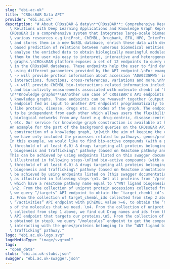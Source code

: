 ```yaml
---
slug: "ebi-ac-uk"
title: "CROssBAR Data API"
provider: "ebi.ac.uk"
description: "# About CROssBAR & data\n**CROssBAR**: Comprehensive Resource of Biomedical\
  \ Relations with Deep Learning Applications and Knowledge Graph Representations\n\
  CROssBAR is a comprehensive system that integrates large-scale biomedical data from\
  \ various resources e.g UniProt, ChEMBL, Drugbank, EFO, HPO, InterPro & PubChem\
  \ and stores them in a new NoSQL database, enrich these data with deep learning\
  \ based prediction of relations between numerous biomedical entities, rigorously\
  \ analyse the enriched data to obtain biologically meaningful modules and display\
  \ them to the user via easy to interpret, interactive and heterogeneous knowledge\
  \ graphs.\nCROssBAR platform exposes a set of 12 endpoints to query data stored\
  \ in the CROssBAR database. These endpoints help the user to find data of interest\
  \ using different parameters provided by the API endpoint.\nFor example,\nhttps://www.ebi.ac.uk/tools/crossbar/proteins?accession=A0A023GRW5\
  \ -> will provide protein information about accession 'A0A023GRW5' including its\
  \ interactions, functions, cross-references, variations and more.\nhttps://www.ebi.ac.uk/tools/crossbar/activities?moleculeChemblId=CHEMBL465983\
  \ -> will provide ChEMBL bio-interactions related information including targets\
  \ and bio-activity measurements associated with molecule chembl id 'CHEMBL465983'\n\
  \n**Knowledge graphs**\nAnother use case of CROssBAR's API endpoints is in building\
  \ knowledge graphs. These endpoints can be *weaved* together (output from one API\
  \ endpoint fed as input to another API endpoint) programmatically to link nodes\
  \ like protein, disease, drugs etc. as nodes of the graph. The endpoints are designed\
  \ to be independent from each other which allows users the flexibility to drive\
  \ biological networks from any facet e.g drug-centric, disease-centric, gene-centric\
  \ etc. Our service for knowledge graph construction is available at https://crossbar.kansil.org.\n\
  An example for the part of the background queries on the CROssBAR API during the\
  \ construction of a knowledge graph, \n(with the aim of keeping the example simple,\
  \ we have only included the processes related to pathways, genes/proteins and drugs/compounds)\n\
  In this example, we would like to find bio-active compounds (with a pChEMBL value\
  \ threshold of at least 6.0) & drugs targeting all proteins belonging to \"WNT ligand\
  \ biogenesis and trafficking\" pathway (based on Reactome pathway annotations).\n\
  This can be achieved by using endpoints listed on this swagger documentation as\
  \ illustrated in following steps-\nFind bio-active compounds (with a pChEMBL value\
  \ threshold of at least 6.0) & drugs targeting all proteins belonging to \"WNT ligand\
  \ biogenesis and trafficking\" pathway (based on Reactome annotations)\nThis can\
  \ be achieved by using endpoints listed on [this swagger documentation](https://www.ebi.ac.uk/tools/crossbar/swagger-ui.html)\
  \ as illustrated in following steps-\n1. Get all proteins from “/proteins” API endpoint\
  \ which have a reactome pathway name equal to \"WNT ligand biogenesis and trafficking\"\
  .\n2. From the collection of uniprot protein accessions collected from step 1 above,\
  \ we query “/targets” API endpoint to obtain the ‘target_chembl_id’s of these proteins.\n\
  3. From the collection of target_chembl_ids collected from step 2 above, we query\
  \ “/activities” API endpoint with pChEMBL value >=6, to obtain the ’molecule_chembl_id’\
  s of the molecules that we need. \n4. From the collection of uniprot protein accessions\
  \ collected from step 1 above, we find out Drug names and ids from the “/drugs”\
  \ API endpoint that targets our proteins.\n5. From the collection of ’molecule_chembl_id’\
  s obtained in step3, we query “/molecules” endpoint to get the compounds that are\
  \ interacting with the genes/proteins belonging to the “WNT ligand biogenesis and\
  \ trafficking” pathway."
logo: "ebi.ac.uk-logo.svg"
logoMediaType: "image/svg+xml"
tags:
- "open_data"
stubs: "ebi.ac.uk-stubs.json"
swagger: "ebi.ac.uk-swagger.json"
---
```

